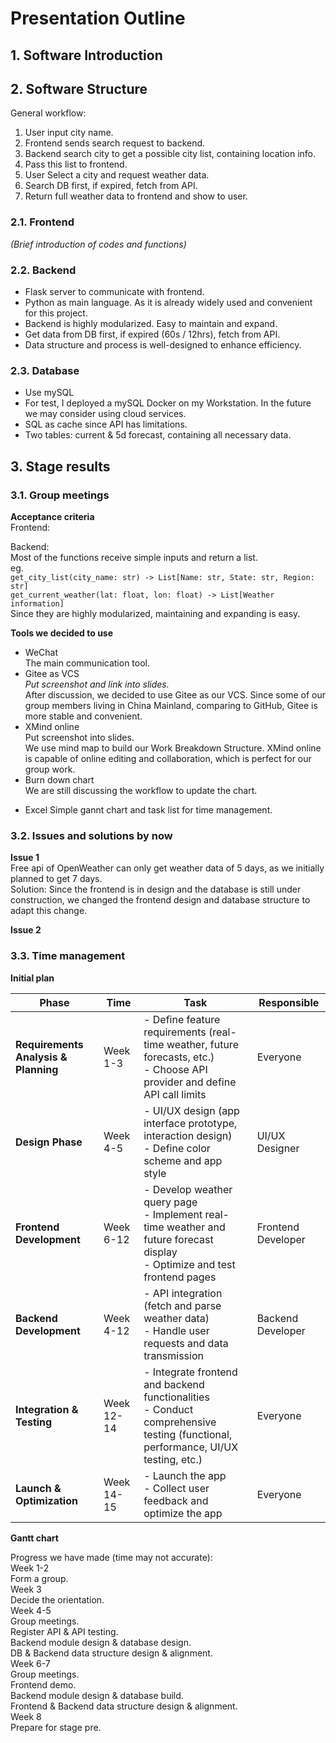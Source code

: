 # Presentation Outline  
## 1. Software Introduction  <!-- Short intro, 1 min is ok-->
<!-- can we copy some paragraph from proposal aka README.md?-->

## 2. Software Structure  <!-- about 6 min-->
General workflow:  <!-- We should make it into a graph-->
1. User input city name.  
2. Frontend sends search request to backend.  
3. Backend search city to get a possible city list, containing location info.  
4. Pass this list to frontend.  
5. User Select a city and request weather data.  
6. Search DB first, if expired, fetch from API.  
7. Return full weather data to frontend and show to user.  

### 2.1. Frontend  
_(Brief introduction of codes and functions)_  

### 2.2. Backend  
- Flask server to communicate with frontend.  
- Python as main language. As it is already widely used and convenient for this project.  
- Backend is highly modularized. Easy to maintain and expand.
- Get data from DB first, if expired (60s / 12hrs), fetch from API.
- Data structure and process is well-designed to enhance efficiency.  

### 2.3. Database  
- Use mySQL  
- For test, I deployed a mySQL Docker on my Workstation. In the future we may consider using cloud services.  
- SQL as cache since API has limitations.  
- Two tables: current & 5d forecast, containing all necessary data.

## 3. Stage results  
### 3.1. Group meetings  <!-- about 1-2 min-->
**Acceptance criteria**  
Frontend:  

Backend:  
Most of the functions receive simple inputs and return a list.  
eg.  
`get_city_list(city_name: str) -> List[Name: str, State: str, Region: str]`  
`get_current_weather(lat: float, lon: float) -> List[Weather information]`  
Since they are highly modularized, maintaining and expanding is easy.  

**Tools we decided to use**  
- WeChat  
The main communication tool.  
- Gitee as VCS  
_Put screenshot and link into slides._  
After discussion, we decided to use Gitee as our VCS. Since some of our group members living in China Mainland, comparing to GitHub, Gitee is more stable and convenient.  
- XMind online  
Put screenshot into slides.  
We use mind map to build our Work Breakdown Structure. XMind online is capable of online editing and collaboration, which is perfect for our group work.  
- Burn down chart  
We are still discussing the workflow to update the chart.
<!-- Can we make a Burn down chart before the first pre?-->
- Excel
Simple gannt chart and task list for time management.  

### 3.2. Issues and solutions by now  <!-- 1min-->
**Issue 1**  
Free api of OpenWeather can only get weather data of 5 days, as we initially planned to get 7 days.  
Solution: Since the frontend is in design and the database is still under construction, we changed the frontend design and database structure to adapt this change.  

**Issue 2**  <!-- Optional-->

### 3.3. Time management
**Initial plan**  <!-- Show only, 30s is ok-->

| Phase                         | Time    | Task                                                                  | Responsible        |
|-------------------------------|---------|-----------------------------------------------------------------------|--------------------|
| **Requirements Analysis & Planning** | Week 1-3 | - Define feature requirements (real-time weather, future forecasts, etc.) <br> - Choose API provider and define API call limits | Everyone          |
| **Design Phase**               | Week 4-5 | - UI/UX design (app interface prototype, interaction design) <br> - Define color scheme and app style  | UI/UX Designer     |
| **Frontend Development**       | Week 6-12 | - Develop weather query page <br> - Implement real-time weather and future forecast display <br> - Optimize and test frontend pages | Frontend Developer |
| **Backend Development**        | Week 4-12 | - API integration (fetch and parse weather data) <br> - Handle user requests and data transmission  | Backend Developer  |
| **Integration & Testing**      | Week 12-14 | - Integrate frontend and backend functionalities <br> - Conduct comprehensive testing (functional, performance, UI/UX testing, etc.) | Everyone          |
| **Launch & Optimization**      | Week 14-15 | - Launch the app <br> - Collect user feedback and optimize the app  | Everyone          |

**Gantt chart** <!-- Show with little talks, 1-2 min-->
<!-- Fake pass, fake future. -->
Progress we have made (time may not accurate):  
Week 1-2  
Form a group.  
Week 3  
Decide the orientation.  
Week 4-5  
Group meetings.  
Register API & API testing.  
Backend module design & database design.  
DB & Backend data structure design & alignment.  
Week 6-7  
Group meetings.  
Frontend demo.  
Backend module design & database build.  
Frontend & Backend data structure design & alignment.  
Week 8  
Prepare for stage pre.
